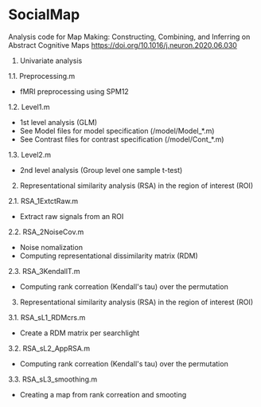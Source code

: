 # SocialMap
Analysis code for Map Making: Constructing, Combining, and Inferring on Abstract Cognitive Maps https://doi.org/10.1016/j.neuron.2020.06.030

1. Univariate analysis

1.1. Preprocessing.m
- fMRI preprocessing using SPM12

1.2. Level1.m
- 1st level analysis (GLM)
- See Model files for model specification (/model/Model_*.m)
- See Contrast files for contrast specification (/model/Cont_*.m)

1.3. Level2.m
- 2nd level analysis (Group level one sample t-test)

2. Representational similarity analysis (RSA) in the region of interest (ROI)

2.1. RSA_1ExtctRaw.m
- Extract raw signals from an ROI

2.2. RSA_2NoiseCov.m
- Noise nomalization
- Computing representational dissimilarity matrix (RDM)

2.3. RSA_3KendallT.m
- Computing rank correation (Kendall's tau) over the permutation

3. Representational similarity analysis (RSA) in the region of interest (ROI)

3.1. RSA_sL1_RDMcrs.m
- Create a RDM matrix per searchlight

3.2. RSA_sL2_AppRSA.m
- Computing rank correation (Kendall's tau) over the permutation

3.3. RSA_sL3_smoothing.m
- Creating a map from rank correation and smooting
